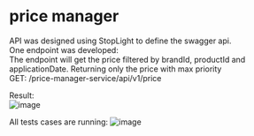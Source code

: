# price manager
API was designed using StopLight to define the swagger api.</br>
One endpoint was developed:</br>
The endpoint will get the price filtered by brandId, productId and applicationDate. Returning only the price with max priority</br>
GET: /price-manager-service/api/v1/price</br>

Result:</br>
![image](https://github.com/cpereyra-mkt1/price_list/assets/159815930/93ea2e4c-d9b5-46e3-acaf-c17f5d4e8a14)


All tests cases are running:
![image](https://github.com/cpereyra-mkt1/price_list/assets/159815930/f0cd3c68-fb97-4db5-9374-3c46fd937a42)






